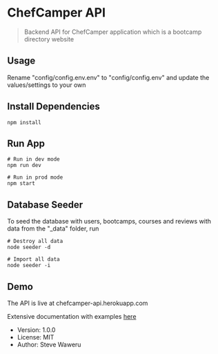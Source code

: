 # ChefCamper API

> Backend API for ChefCamper application which is a bootcamp directory website

## Usage

Rename "config/config.env.env" to "config/config.env" and update the values/settings to your own

## Install Dependencies

```
npm install
```

## Run App

```
# Run in dev mode
npm run dev

# Run in prod mode
npm start
```

## Database Seeder

To seed the database with users, bootcamps, courses and reviews with data from the "\_data" folder, run

```
# Destroy all data
node seeder -d

# Import all data
node seeder -i
```

## Demo

The API is live at chefcamper-api.herokuapp.com

Extensive documentation with examples <a href="https://documenter.getpostman.com/view/11514710/T17FC9HY?version=latest">here</a>

- Version: 1.0.0
- License: MIT
- Author: Steve Waweru
